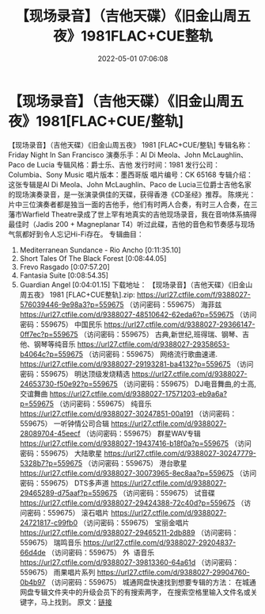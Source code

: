﻿---
title: 【现场录音】（吉他天碟）《旧金山周五夜》1981FLAC+CUE整轨
date: 2022-05-01 07:06:08
categories: 古典音乐、新世纪、纯音雅乐
tags: 纯音乐
---
# 【现场录音】（吉他天碟）《旧金山周五夜》1981[FLAC+CUE/整轨]

【现场录音】（吉他天碟）《旧金山周五夜》 1981
[FLAC+CUE/整轨]
专辑名称：Friday Night In San
Francisco
演奏乐手：Al Di Meola、John
McLaughlin、Paco de Lucia
专辑风格：爵士乐、吉他
发行时间：1981
发行公司：Columbia、Sony
Music
唱片版本：墨西哥版
唱片编号：CK 65168
专辑介绍：
这张专辑是Al Di Meola、John
McLaughlin、Paco de
Lucia三位爵士吉他名家的现场演奏录音，是一张演录俱佳的天碟，获得香港《CD圣经》推荐。
陈煐光：片中三位演奏者都是独当一面的吉他手，他们有时两人合奏，有时三人合奏，在三藩市Warfield
Theatre录成了世上罕有地真实的吉他现场录音，我在音响体系搞得最佳时（Jadis 200 + Magneplanar
T4）听过此碟，吉他的音色和节奏感与现场气氛都好到令人忘记Hi-Fi存在。
专辑曲目：
01. Mediterranean Sundance -
Rio Ancho
[0:11:35.10]
02. Short Tales Of The Black
Forest
[0:08:44.05]
03. Frevo
Rasgado
[0:07:57.20]
04. Fantasia
Suite
[0:08:54.35]
05. Guardian
Angel
[0:04:01.15]
下载地址：
【现场录音】（吉他天碟）《旧金山周五夜》 1981 [FLAC+CUE整轨].zip:
https://url27.ctfile.com/f/9388027-576039446-9e98a3?p=559675
（访问密码：559675）
海菲兹
https://url27.ctfile.com/d/9388027-48510642-62eda6?p=559675
（访问密码：559675）
中国民乐
https://url27.ctfile.com/d/9388027-29366147-0ff7ec?p=559675
（访问密码：559675）
古典,新世纪,班得瑞、钢琴、吉他、钢琴等纯音乐
https://url27.ctfile.com/d/9388027-29358653-b4064c?p=559675
（访问密码：559675）
网络流行歌曲速递.
https://url27.ctfile.com/d/9388027-29193281-ba4132?p=559675
（访问密码：559675）
明达顶级发烧精选
https://url27.ctfile.com/d/9388027-24653730-f50e92?p=559675
（访问密码：559675）
DJ电音舞曲,的士高, 交谊舞曲
https://url27.ctfile.com/d/9388027-17571203-eb9a6a?p=559675
（访问密码：559675）
纯音乐
https://url27.ctfile.com/d/9388027-30247851-00a191
（访问密码：559675）
一听钟情公司合辑
https://url27.ctfile.com/d/9388027-28089704-45eecf
（访问密码：559675）
群星WAV专辑
https://url27.ctfile.com/d/9388027-19437416-b18f0a?p=559675
（访问密码：559675）
大陆歌星
https://url27.ctfile.com/d/9388027-30247779-5328b7?p=559675
（访问密码：559675）
港台歌星
https://url27.ctfile.com/d/9388027-30073965-8ec8aa?p=559675
（访问密码：559675）
DTS多声道
https://url27.ctfile.com/d/9388027-29465289-d75aaf?p=559675
（访问密码：559675）
试音碟
https://url27.ctfile.com/d/9388027-29424388-72c40d?p=559675
（访问密码：559675）
滚石唱片
https://url27.ctfile.com/d/9388027-24721817-c99fb0
（访问密码：559675）
宝丽金唱片
https://url27.ctfile.com/d/9388027-29465211-2db889
（访问密码：559675）
瑞鸣音乐
https://url27.ctfile.com/d/9388027-29204837-66d4de
（访问密码：559675）
外  语音乐
https://url27.ctfile.com/d/9388027-39813360-64a61d
（访问密码：559675）
雨果唱片系列
https://url27.ctfile.com/d/9388027-29904760-0b4b97
（访问密码：559675）
城通网盘快速找到想要专辑的方法：
在城通网盘专辑文件夹中的升级会员下的有搜索两字，
在搜索空格里输入文件名或关键字，马上找到。
原文：[链接](https://blog.sina.com.cn/s/blog_1647c7e7601030wz7.html)